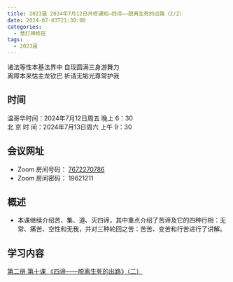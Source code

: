 ```yaml
---
title: 2023届 2024年7月12日共修通知—四谛——脱离生死的出路（2/2）
date: 2024-07-03T21:30:00
categories:
  - 慧灯禅修班
tags:
  - 2023届
---
```

诸法等性本基法界中 自现圆满三身游舞力\
离障本来怙主龙钦巴 祈请无垢光尊常护我

## 时间

温哥华时间：2024年7月12日周五 晚上 6：30\
北 京 时 间：2024年7月13日周六 上午 9：30

## 会议网址

* Zoom 房间号码： [7672270786](https://us02web.zoom.us/j/7672270786?pwd=bjRzNVpOT0g1cWF3WWVqVE1PZzlWZz09)
* Zoom 房间密码： 19621211

## 概述

* 本课继续介绍苦、集、道、灭四谛，其中重点介绍了苦谛及它的四种行相：无常、痛苦、空性和无我，并对三种轮回之苦：苦苦、变苦和行苦进行了讲解。

## 学习内容

[第二册 第十课 《四谛——脱离生死的出路》（二）](https://www.huidengchanxiu.net/books/b2/2-09)
